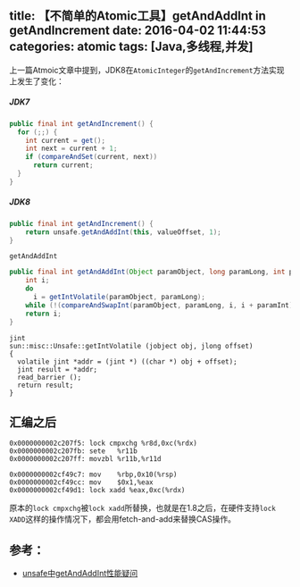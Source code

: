 title: 【不简单的Atomic工具】getAndAddInt in getAndIncrement
date: 2016-04-02 11:44:53
categories: atomic
tags: [Java,多线程,并发]
---

上一篇Atmoic文章中提到，JDK8在`AtomicInteger`的`getAndIncrement`方法实现上发生了变化：  

##### JDK7
```Java
public final int getAndIncrement() {
  for (;;) {
    int current = get();
    int next = current + 1;
    if (compareAndSet(current, next))
      return current;
  }
}
```

##### JDK8
```Java
public final int getAndIncrement() {
    return unsafe.getAndAddInt(this, valueOffset, 1);
}
```

`getAndAddInt`
```Java
public final int getAndAddInt(Object paramObject, long paramLong, int paramInt) {
    int i;
    do
      i = getIntVolatile(paramObject, paramLong);
    while (!(compareAndSwapInt(paramObject, paramLong, i, i + paramInt)));
    return i;
}
```

```
jint
sun::misc::Unsafe::getIntVolatile (jobject obj, jlong offset)
{
  volatile jint *addr = (jint *) ((char *) obj + offset);
  jint result = *addr;
  read_barrier ();
  return result;
}
```

## 汇编之后
```
0x0000000002c207f5: lock cmpxchg %r8d,0xc(%rdx)
0x0000000002c207fb: sete   %r11b
0x0000000002c207ff: movzbl %r11b,%r11d
```

```
0x0000000002cf49c7: mov    %rbp,0x10(%rsp)
0x0000000002cf49cc: mov    $0x1,%eax
0x0000000002cf49d1: lock xadd %eax,0xc(%rdx)
```

原本的`lock cmpxchg`被`lock xadd`所替换，也就是在1.8之后，在硬件支持`lock XADD`这样的操作情况下，都会用fetch-and-add来替换CAS操作。



## 参考：
* [unsafe中getAndAddInt性能疑问](http://javagoo.tk/java/unsafe_getAndAddInt.html?utm_source=tuicool&utm_medium=referral)
